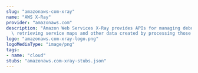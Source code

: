 ```yaml
---
slug: "amazonaws-com-xray"
name: "AWS X-Ray"
provider: "amazonaws.com"
description: "Amazon Web Services X-Ray provides APIs for managing debug traces and\
  \ retrieving service maps and other data created by processing those traces."
logo: "amazonaws.com-xray-logo.png"
logoMediaType: "image/png"
tags:
- name: "cloud"
stubs: "amazonaws.com-xray-stubs.json"
---
```

